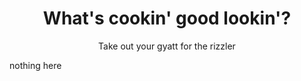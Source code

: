 <h1 align="center">What's cookin' good lookin'?</h1>
<p align="center">Take out your gyatt for the rizzler</p>
nothing here
